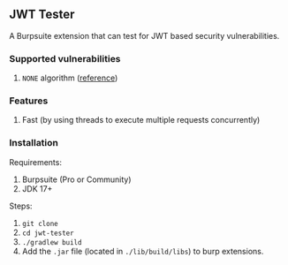 ## JWT Tester

A Burpsuite extension that can test for JWT based security vulnerabilities.

### Supported vulnerabilities

1. `NONE` algorithm ([reference](https://auth0.com/blog/critical-vulnerabilities-in-json-web-token-libraries/#Meet-the--None--Algorithm))

### Features

1. Fast (by using threads to execute multiple requests concurrently)

### Installation

Requirements:

1. Burpsuite (Pro or Community)
2. JDK 17+

Steps:

1. `git clone`
2. `cd jwt-tester`
3. `./gradlew build`
4. Add the `.jar` file (located in `./lib/build/libs`) to burp extensions.
